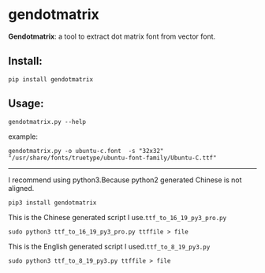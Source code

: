 # gendotmatrix

**Gendotmatrix**: a tool to extract dot matrix font from vector font.

## Install:

```
pip install gendotmatrix
```

## Usage:

```
gendotmatrix.py --help
```

example:

    gendotmatrix.py -o ubuntu-c.font  -s "32x32" "/usr/share/fonts/truetype/ubuntu-font-family/Ubuntu-C.ttf"

--------------------------------------------------------------------------------------------------------------

I recommend using python3.Because python2 generated Chinese is not aligned.

```
pip3 install gendotmatrix
```

This is the Chinese generated script I use.`ttf_to_16_19_py3_pro.py`
```
sudo python3 ttf_to_16_19_py3_pro.py ttffile > file
```

This is the English generated script I used.`ttf_to_8_19_py3.py`
```
sudo python3 ttf_to_8_19_py3.py ttffile > file
```


